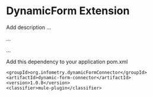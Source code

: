 # DynamicForm Extension

Add description ...


...


...


Add this dependency to your application pom.xml

```
<groupId>org.infometry.dynamicFormConnector</groupId>
<artifactId>dynamic-form-connector</artifactId>
<version>1.0.8</version>
<classifier>mule-plugin</classifier>
```
